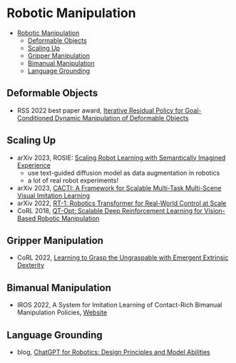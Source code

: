 # Robotic Manipulation

- [Robotic Manipulation](#robotic-manipulation)
  - [Deformable Objects](#deformable-objects)
  - [Scaling Up](#scaling-up)
  - [Gripper Manipulation](#gripper-manipulation)
  - [Bimanual Manipulation](#bimanual-manipulation)
  - [Language Grounding](#language-grounding)


## Deformable Objects

- RSS 2022 best paper award, [Iterative Residual Policy for Goal-Conditioned Dynamic Manipulation of Deformable Objects](https://irp.cs.columbia.edu/)

## Scaling Up
- arXiv 2023, ROSIE: [Scaling Robot Learning with Semantically Imagined Experience](https://diffusion-rosie.github.io/)
  - use text-guided diffusion model as data augmentation in robotics
  - a lot of real robot experiments!
- arXiv 2023, [CACTI: A Framework for Scalable Multi-Task Multi-Scene Visual Imitation Learning](https://cacti-framework.github.io/)
- arXiv 2022, [RT-1: Robotics Transformer for Real-World Control at Scale](https://robotics-transformer.github.io/)
- CoRL 2018, [QT-Opt: Scalable Deep Reinforcement Learning for Vision-Based Robotic Manipulation](https://arxiv.org/abs/1806.10293)

## Gripper Manipulation
- CoRL 2022, [Learning to Grasp the Ungraspable with Emergent Extrinsic Dexterity](https://sites.google.com/view/grasp-ungraspable/)

## Bimanual Manipulation
- IROS 2022, A System for Imitation Learning of Contact-Rich Bimanual Manipulation Policies, [Website](https://bimanualmanipulation.com/)

## Language Grounding
- blog, [ChatGPT for Robotics: Design Principles and Model Abilities](https://www.microsoft.com/en-us/research/group/autonomous-systems-group-robotics/articles/chatgpt-for-robotics/)